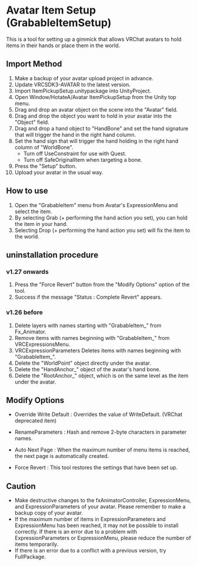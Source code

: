 # Avatar Item Setup (GrabableItemSetup)

This is a tool for setting up a gimmick that allows VRChat avatars to hold items in their hands or place them in the world.

## Import Method
1. Make a backup of your avatar upload project in advance.
2. Update VRCSDK3-AVATAR to the latest version.
3. Import ItemPickupSetup.unitypackage into UnityProject.
4. Open Window/HotateA/Avatar ItemPickupSetup from the Unity top menu.
5. Drag and drop an avatar object on the scene into the "Avatar" field.
6. Drag and drop the object you want to hold in your avatar into the "Object" field.
7. Drag and drop a hand object to "HandBone" and set the hand signature that will trigger the hand in the right hand column.
8. Set the hand sign that will trigger the hand holding in the right hand column of "WorldBone".
    - Turn off UseConstraint for use with Quest.
    - Turn off SafeOriginalItem when targeting a bone.
9. Press the "Setup" button.
10. Upload your avatar in the usual way.

## How to use
1. Open the "GrabableItem" menu from Avatar's ExpressionMenu and select the item.
2. By selecting Grab (+ performing the hand action you set), you can hold the item in your hand.
3. Selecting Drop (+ performing the hand action you set) will fix the item to the world.

## uninstallation procedure
### v1.27 onwards
 1. Press the "Force Revert" button from the "Modify Options" option of the tool.
 2. Success if the message "Status : Complete Revert" appears.
### v1.26 before
 1. Delete layers with names starting with "GrabableItem_" from Fx_Animator.
 2. Remove items with names beginning with "GrabableItem_" from VRCExpressionsMenu.
 3. VRCExpressionParameters Deletes items with names beginning with "GrabableItem_".
 4. Delete the "WorldPoint" object directly under the avatar.
 5. Delete the "HandAnchor_" object of the avatar's hand bone.
 5. Delete the "RootAnchor_" object, which is on the same level as the item under the avatar.

## Modify Options
- Override Write Default : Overrides the value of WriteDefault. (VRChat deprecated item)
- RenameParameters : Hash and remove 2-byte characters in parameter names.
- Auto Next Page : When the maximum number of menu items is reached, the next page is automatically created.

- Force Revert : This tool restores the settings that have been set up.

## Caution
- Make destructive changes to the fxAnimatorController, ExpressionMenu, and ExpressionParameters of your avatar. Please remember to make a backup copy of your avatar.
- If the maximum number of items in ExpressionParameters and ExpressionMenu has been reached, it may not be possible to install correctly. If there is an error due to a problem with ExpressionParameters or ExpressionMenu, please reduce the number of items temporarily.
- If there is an error due to a conflict with a previous version, try FullPackage.
